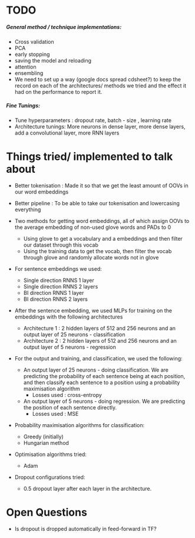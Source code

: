 # TODO
##### General method / technique implementations:

- Cross validation
- PCA
- early stopping
- saving the model and reloading
- attention
- ensembling
- We need to set up a way (google docs spread cdsheet?) to keep the record on each of the architectures/ methods we tried
   and the effect it had on the performance to report it.

##### Fine Tunings:

- Tune hyperparameters : dropout rate, batch - size , learning rate
- Architecture tunings: More neurons in dense layer, more dense layers, add a convolutional layer,
more RNN layers







# Things tried/ implemented to talk about

- Better tokenisation : Made it so that we get the least amount of OOVs in our word embeddings
- Better pipeline : To be able to  take our tokenisation and lowercasing everything
- Two methods for getting word embeddings, all of which assign OOVs to the average embedding of non-used glove words and PADs to 0
    - Using glove to get a vocabulary and a  embeddings and then filter our dataset through this vocab
    - Using the training data to get the vocab, then filter the vocab through glove and randomly allocate words not in glove
- For sentence embeddings we used:
    - Single direction RNNS 1 layer
    - Single direction RNNS 2 layers
    - BI direction RNNS 1 layer
    - BI direction RNNS 2 layers
- After the sentence embedding, we used MLPs for training on the embeddings with the following architectures

    - Architecture 1 : 2 hidden layers of 512 and 256 neurons and an output layer of 25 neurons - classification
    - Architecture 2 : 2 hidden layers of 512 and 256 neurons and an output layer of 5 neurons - regression

- For the output and training, and classification, we used the following:

    - An output layer of 25 neurons - doing classification. We are predicting the probability of
    each sentence being at each position, and then classify each sentence to a position using a
    probability maximisation algorithm
        - Losses used : cross-entropy
    - An output layer of 5 neurons - doing regression. We are predicting the position of each sentence
    directly.
        - Losses used : MSE

- Probability maximisation algorithms for classification:

    - Greedy (initially)
    - Hungarian method

- Optimisation algorithms tried:

    - Adam

- Dropout configurations tried:

    - 0.5 dropout layer after each layer in the architecture.


# Open Questions
- Is dropout is dropped automatically in feed-forward in TF?
